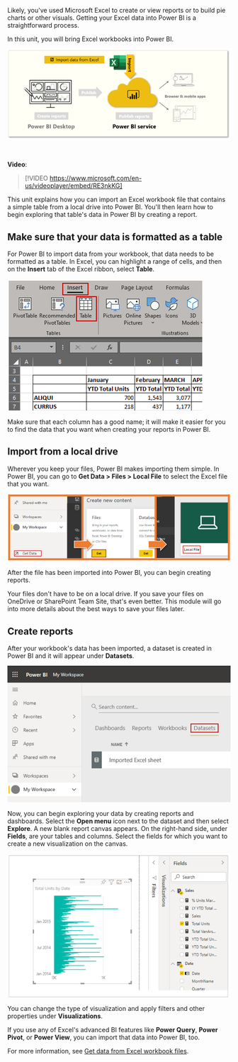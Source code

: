 Likely, you've used Microsoft Excel to create or view reports or to build pie charts or other visuals. Getting your Excel data into Power BI is a straightforward process. 

In this unit, you will bring Excel workbooks into Power BI.

![](../media/06b-power-bi-desktop-task-overview.png)

&nbsp;

**Video**: 
> [!VIDEO https://www.microsoft.com/en-us/videoplayer/embed/RE3nkKG]

This unit explains how you can import an Excel workbook file that contains a simple table from a local drive into Power BI. You'll then learn how to begin exploring that table's data in Power BI by creating a report.

## Make sure that your data is formatted as a table
For Power BI to import data from your workbook, that data needs to be  formatted as a table. In Excel, you can highlight a range of cells, and then on the **Insert** tab of the Excel ribbon, select **Table**.

![](../media/06b-power-bi-desktop-excel-table.png)

Make sure that each column has a good name; it will make it easier for you to find the data that you want when creating your reports in Power BI.

## Import from a local drive
Wherever you keep your files, Power BI makes importing them simple. In Power BI, you can go to **Get Data > Files > Local File** to select the Excel file that you want.

![](../media/06b-power-bi-desktop-get-data.png)

After the file has been imported into Power BI, you can begin creating reports.

Your files don't have to be on a local drive. If you save your files on OneDrive or SharePoint Team Site, that's even better. This module will go into more details about the best ways to save your files later.

## Create reports
After your workbook's data has been imported, a dataset is created in Power BI and it will appear under **Datasets**. 

![](../media/06b-power-bi-desktop-excel-dataset.png)

Now, you can begin exploring your data by creating reports and dashboards. Select the **Open menu** icon next to the dataset and then select **Explore**. A new blank report canvas appears. On the right-hand side, under **Fields**, are your tables and columns. Select the fields for which you want to create a new visualization on the canvas.

![](../media/06b-power-bi-desktop-excel-fields.png)

You can change the type of visualization and apply filters and other properties under **Visualizations**.

If you use any of Excel's advanced BI features like **Power Query**, **Power Pivot**, or **Power View**, you can import that data into Power BI, too.

For more information, see [Get data from Excel workbook files](https://docs.microsoft.com/power-bi/service-excel-workbook-files).
